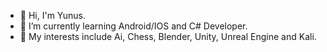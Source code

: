 - 👋 Hi, I'm Yunus.
- 🌱 I’m currently learning Android/IOS and C# Developer.
- 🔭 My interests include Ai, Chess, Blender, Unity, Unreal Engine and Kali.

<!--
**ynsemre1/ynsemre1** is a ✨ _special_ ✨ repository because its `README.md` (this file) appears on your GitHub profile.

Here are some ideas to get you started:

- 🔭 I’m currently working on ...
- 🌱 I’m currently learning ...
- 👯 I’m looking to collaborate on ...
- 🤔 I’m looking for help with ...
- 💬 Ask me about ...
- 📫 How to reach me: ...
- 😄 Pronouns: ...
- ⚡ Fun fact: ...
-->
